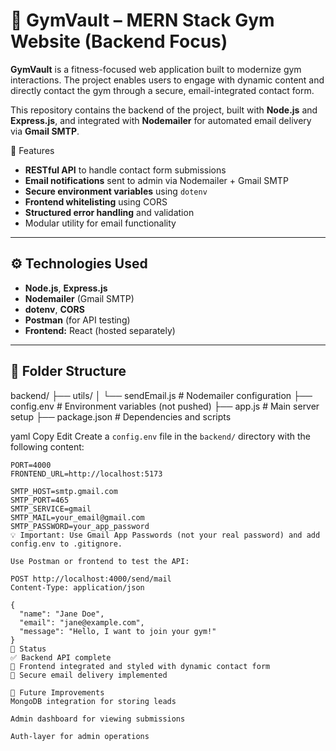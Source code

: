 # 💪 GymVault – MERN Stack Gym Website (Backend Focus)

**GymVault** is a fitness-focused web application built to modernize gym interactions. The project enables users to engage with dynamic content and directly contact the gym through a secure, email-integrated contact form.

This repository contains the backend of the project, built with **Node.js** and **Express.js**, and integrated with **Nodemailer** for automated email delivery via **Gmail SMTP**.


🚀 Features

- **RESTful API** to handle contact form submissions
- **Email notifications** sent to admin via Nodemailer + Gmail SMTP
- **Secure environment variables** using `dotenv`
- **Frontend whitelisting** using CORS
- **Structured error handling** and validation
- Modular utility for email functionality

---

## ⚙️ Technologies Used

- **Node.js**, **Express.js**
- **Nodemailer** (Gmail SMTP)
- **dotenv**, **CORS**
- **Postman** (for API testing)
- **Frontend:** React (hosted separately)

---

## 📁 Folder Structure

backend/
├── utils/
│ └── sendEmail.js # Nodemailer configuration
├── config.env # Environment variables (not pushed)
├── app.js # Main server setup
├── package.json # Dependencies and scripts

yaml
Copy
Edit
Create a `config.env` file in the `backend/` directory with the following content:

```env
PORT=4000
FRONTEND_URL=http://localhost:5173

SMTP_HOST=smtp.gmail.com
SMTP_PORT=465
SMTP_SERVICE=gmail
SMTP_MAIL=your_email@gmail.com
SMTP_PASSWORD=your_app_password
💡 Important: Use Gmail App Passwords (not your real password) and add config.env to .gitignore.

Use Postman or frontend to test the API:

POST http://localhost:4000/send/mail
Content-Type: application/json

{
  "name": "Jane Doe",
  "email": "jane@example.com",
  "message": "Hello, I want to join your gym!"
}
📌 Status
✅ Backend API complete
🔄 Frontend integrated and styled with dynamic contact form
🔐 Secure email delivery implemented

🧠 Future Improvements
MongoDB integration for storing leads

Admin dashboard for viewing submissions

Auth-layer for admin operations

